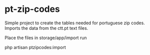 # pt-zip-codes

Simple project to create the tables needed for portuguese zip codes.
Imports the data from the ctt.pt text files.

Place the files in storage/app/import
run

php artisan ptzipcodes:import

